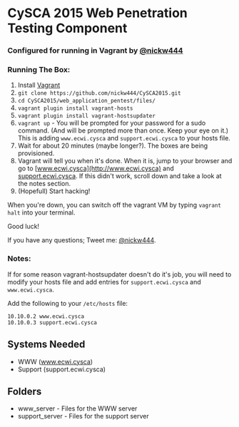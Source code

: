 # CySCA 2015 Web Penetration Testing Component

### Configured for running in Vagrant by [@nickw444](https://github.com/nickw444)

### Running The Box:

1. Install [Vagrant](https://docs.vagrantup.com/v2/installation/)
1. `git clone https://github.com/nickw444/CySCA2015.git`
1. `cd CySCA2015/web_application_pentest/files/`
1. `vagrant plugin install vagrant-hosts`
1. `vagrant plugin install vagrant-hostsupdater`
1. `vagrant up` - You will be prompted for your password for a sudo command. (And will be prompted more than once. Keep your eye on it.)
This is adding `www.ecwi.cysca` and `support.ecwi.cysca` to your hosts file.
1. Wait for about 20 minutes (maybe longer?). The boxes are being provisioned.
1. Vagrant will tell you when it's done. When it is, jump to your browser and 
go to [www.ecwi.cysca](http://www.ecwi.cysca) and 
[support.ecwi.cysca](http://support.ecwi.cysca). If this didn't work, scroll down 
and take a look at the notes section.
1. (Hopefull) Start hacking!

When you're down, you can switch off the vagrant VM by typing `vagrant halt` into your terminal.

Good luck!

If you have any questions; Tweet me: [@nickw444](https://twitter.com/nickw444).

### Notes:

If for some reason vagrant-hostsupdater doesn't do it's job, you will need to 
modify your hosts file and add entries for `support.ecwi.cysca` and `www.ecwi.cysca`. 

Add the following to your `/etc/hosts` file:

```
10.10.0.2 www.ecwi.cysca
10.10.0.3 support.ecwi.cysca
```



## Systems Needed
* WWW (www.ecwi.cysca)
* Support (support.ecwi.cysca) 

## Folders
* www_server - Files for the WWW server
* support_server - Files for the support server
